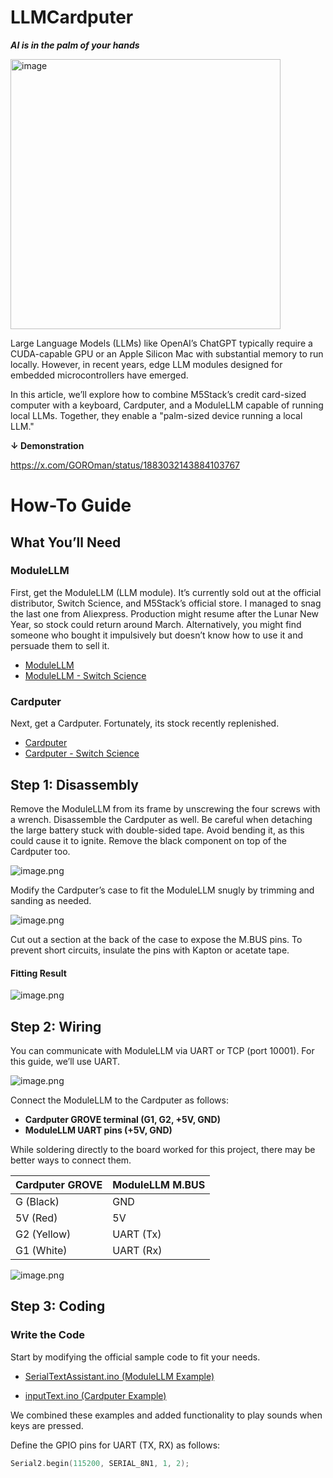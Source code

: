 # LLMCardputer

***AI is in the palm of your hands***

<img width="432" alt="image" src="https://github.com/user-attachments/assets/8bf5a721-6b41-4780-80cb-878dc496f9ac" />


Large Language Models (LLMs) like OpenAI’s ChatGPT typically require a CUDA-capable GPU or an Apple Silicon Mac with substantial memory to run locally. However, in recent years, edge LLM modules designed for embedded microcontrollers have emerged.

In this article, we’ll explore how to combine M5Stack’s credit card-sized computer with a keyboard, Cardputer, and a ModuleLLM capable of running local LLMs. Together, they enable a "palm-sized device running a local LLM."

**↓ Demonstration**

https://x.com/GOROman/status/1883032143884103767


# How-To Guide

## What You’ll Need

### ModuleLLM

First, get the ModuleLLM (LLM module). It’s currently sold out at the official distributor, Switch Science, and M5Stack’s official store. I managed to snag the last one from Aliexpress. Production might resume after the Lunar New Year, so stock could return around March. Alternatively, you might find someone who bought it impulsively but doesn’t know how to use it and persuade them to sell it.

- [ModuleLLM](https://docs.m5stack.com/en/module/Module-LLM)
- [ModuleLLM - Switch Science](https://www.switch-science.com/products/10034)

### Cardputer

Next, get a Cardputer. Fortunately, its stock recently replenished.

- [Cardputer](https://docs.m5stack.com/en/core/Cardputer)
- [Cardputer - Switch Science](https://www.switch-science.com/products/9277)

## Step 1: Disassembly

Remove the ModuleLLM from its frame by unscrewing the four screws with a wrench. Disassemble the Cardputer as well. Be careful when detaching the large battery stuck with double-sided tape. Avoid bending it, as this could cause it to ignite. Remove the black component on top of the Cardputer too.

![image.png](https://qiita-image-store.s3.ap-northeast-1.amazonaws.com/0/30621/e9f33e0d-a8a6-6d01-96bc-a66c74095e12.png)

Modify the Cardputer’s case to fit the ModuleLLM snugly by trimming and sanding as needed.

![image.png](https://qiita-image-store.s3.ap-northeast-1.amazonaws.com/0/30621/d656d9cb-c5e5-ce5b-a606-b8dc422c1a6f.png)

Cut out a section at the back of the case to expose the M.BUS pins. To prevent short circuits, insulate the pins with Kapton or acetate tape.

#### Fitting Result

![image.png](https://qiita-image-store.s3.ap-northeast-1.amazonaws.com/0/30621/f667125d-5818-1972-7307-1683f092a009.png)

## Step 2: Wiring

You can communicate with ModuleLLM via UART or TCP (port 10001). For this guide, we’ll use UART.

![image.png](https://qiita-image-store.s3.ap-northeast-1.amazonaws.com/0/30621/27e74244-4d01-b4db-8f7e-0a9f5440c224.png)

Connect the ModuleLLM to the Cardputer as follows:

- **Cardputer GROVE terminal (G1, G2, +5V, GND)**
- **ModuleLLM UART pins (+5V, GND)**

While soldering directly to the board worked for this project, there may be better ways to connect them.

| Cardputer GROVE | ModuleLLM M.BUS |
|-----------------|-----------------|
| G (Black)       | GND             |
| 5V (Red)        | 5V              |
| G2 (Yellow)     | UART (Tx)       |
| G1 (White)      | UART (Rx)       |

![image.png](https://qiita-image-store.s3.ap-northeast-1.amazonaws.com/0/30621/b6b1f52c-d0f8-157c-7818-986509cff129.png)

## Step 3: Coding

### Write the Code

Start by modifying the official sample code to fit your needs.

- [SerialTextAssistant.ino (ModuleLLM Example)](https://github.com/m5stack/M5Module-LLM/blob/main/examples/SerialTextAssistant/SerialTextAssistant.ino)

- [inputText.ino (Cardputer Example)](https://github.com/m5stack/M5Cardputer/blob/master/examples/Basic/keyboard/inputText/inputText.ino)

We combined these examples and added functionality to play sounds when keys are pressed.

Define the GPIO pins for UART (TX, RX) as follows:
```c
Serial2.begin(115200, SERIAL_8N1, 1, 2);
